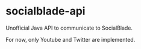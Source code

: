 # socialblade-api
Unofficial Java API to communicate to SocialBlade.

For now, only Youtube and Twitter are implemented.
